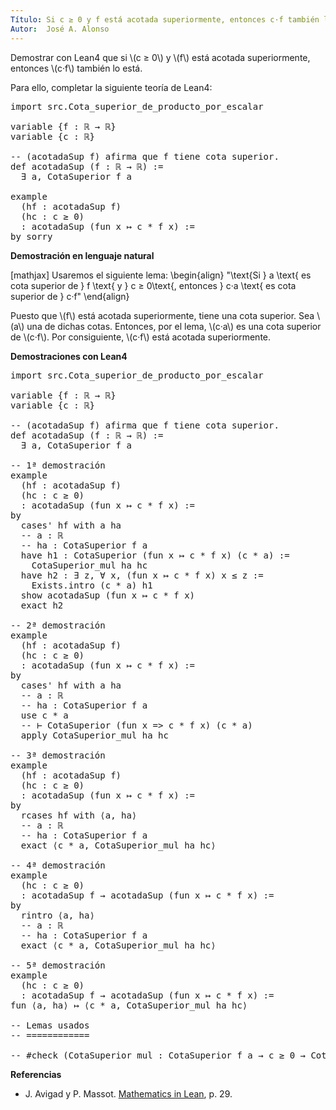 ```yaml
---
Título: Si c ≥ 0 y f está acotada superiormente, entonces c·f también lo está.
Autor:  José A. Alonso
---
```


Demostrar con Lean4 que si \\(c ≥ 0\\) y \\(f\\) está acotada superiormente, entonces \\(c·f\\) también lo está.

Para ello, completar la siguiente teoría de Lean4:

<pre lang="lean">
import src.Cota_superior_de_producto_por_escalar

variable {f : ℝ → ℝ}
variable {c : ℝ}

-- (acotadaSup f) afirma que f tiene cota superior.
def acotadaSup (f : ℝ → ℝ) :=
  ∃ a, CotaSuperior f a

example
  (hf : acotadaSup f)
  (hc : c ≥ 0)
  : acotadaSup (fun x ↦ c * f x) :=
by sorry
</pre>
<!--more-->

<b>Demostración en lenguaje natural</b>

[mathjax]
Usaremos el siguiente lema:
\\begin{align}
"\\text{Si } a \\text{ es cota superior de } f \\text{ y } c ≥ 0\\text{, entonces } c·a \\text{ es cota superior de } c·f"
\\end{align}

Puesto que \\(f\\) está acotada superiormente, tiene una cota superior. Sea \\(a\\) una de dichas cotas. Entonces, por el lema, \\(c·a\\) es una cota superior de \\(c·f\\). Por consiguiente, \\(c·f\\) está acotada superiormente.

<b>Demostraciones con Lean4</b>

<pre lang="lean">
import src.Cota_superior_de_producto_por_escalar

variable {f : ℝ → ℝ}
variable {c : ℝ}

-- (acotadaSup f) afirma que f tiene cota superior.
def acotadaSup (f : ℝ → ℝ) :=
  ∃ a, CotaSuperior f a

-- 1ª demostración
example
  (hf : acotadaSup f)
  (hc : c ≥ 0)
  : acotadaSup (fun x ↦ c * f x) :=
by
  cases' hf with a ha
  -- a : ℝ
  -- ha : CotaSuperior f a
  have h1 : CotaSuperior (fun x ↦ c * f x) (c * a) :=
    CotaSuperior_mul ha hc
  have h2 : ∃ z, ∀ x, (fun x ↦ c * f x) x ≤ z :=
    Exists.intro (c * a) h1
  show acotadaSup (fun x ↦ c * f x)
  exact h2

-- 2ª demostración
example
  (hf : acotadaSup f)
  (hc : c ≥ 0)
  : acotadaSup (fun x ↦ c * f x) :=
by
  cases' hf with a ha
  -- a : ℝ
  -- ha : CotaSuperior f a
  use c * a
  -- ⊢ CotaSuperior (fun x => c * f x) (c * a)
  apply CotaSuperior_mul ha hc

-- 3ª demostración
example
  (hf : acotadaSup f)
  (hc : c ≥ 0)
  : acotadaSup (fun x ↦ c * f x) :=
by
  rcases hf with ⟨a, ha⟩
  -- a : ℝ
  -- ha : CotaSuperior f a
  exact ⟨c * a, CotaSuperior_mul ha hc⟩

-- 4ª demostración
example
  (hc : c ≥ 0)
  : acotadaSup f → acotadaSup (fun x ↦ c * f x) :=
by
  rintro ⟨a, ha⟩
  -- a : ℝ
  -- ha : CotaSuperior f a
  exact ⟨c * a, CotaSuperior_mul ha hc⟩

-- 5ª demostración
example
  (hc : c ≥ 0)
  : acotadaSup f → acotadaSup (fun x ↦ c * f x) :=
fun ⟨a, ha⟩ ↦ ⟨c * a, CotaSuperior_mul ha hc⟩

-- Lemas usados
-- ============

-- #check (CotaSuperior_mul : CotaSuperior f a → c ≥ 0 → CotaSuperior (fun x ↦ c * f x) (c * a))
</pre>

<b>Referencias</b>

<ul>
<li> J. Avigad y P. Massot. <a href="https://bit.ly/3U4UjBk">Mathematics in Lean</a>, p. 29.</li>
</ul>
